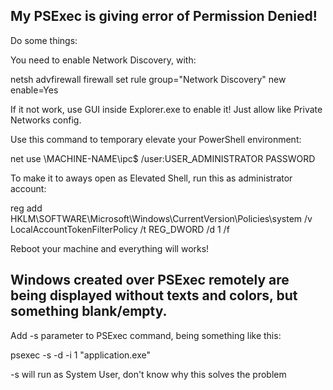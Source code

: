 ## My PSExec is giving error of Permission Denied!

Do some things:

You need to enable Network Discovery, with:

netsh advfirewall firewall set rule group="Network Discovery" new enable=Yes

If it not work, use GUI inside Explorer.exe to enable it! Just allow like Private Networks config.

Use this command to temporary elevate your PowerShell environment:

net use \\MACHINE-NAME\ipc$ /user:USER_ADMINISTRATOR PASSWORD

To make it to aways open as Elevated Shell, run this as administrator account:

reg add HKLM\SOFTWARE\Microsoft\Windows\CurrentVersion\Policies\system /v LocalAccountTokenFilterPolicy /t REG_DWORD /d 1 /f

Reboot your machine and everything will works!

## Windows created over PSExec remotely are being displayed without texts and colors, but something blank/empty.

Add -s parameter to PSExec command, being something like this:

psexec -s -d -i 1 "application.exe"

-s will run as System User, don't know why this solves the problem
